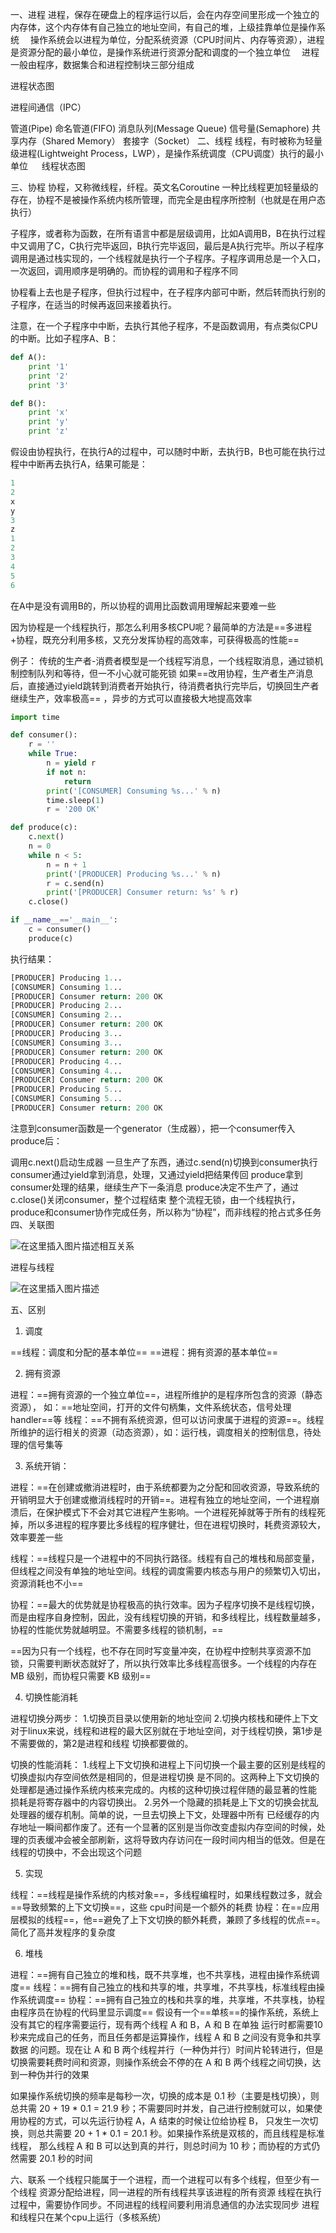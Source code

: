 一、进程
进程，保存在硬盘上的程序运行以后，会在内存空间里形成一个独立的内存体，这个内存体有自己独立的地址空间，有自己的堆，上级挂靠单位是操作系统
 操作系统会以进程为单位，分配系统资源（CPU时间片、内存等资源），进程是资源分配的最小单位，是操作系统进行资源分配和调度的一个独立单位
 进程一般由程序，数据集合和进程控制块三部分组成

进程状态图

进程间通信（IPC）

管道(Pipe)
命名管道(FIFO)
消息队列(Message Queue)
信号量(Semaphore)
共享内存（Shared Memory）
套接字（Socket）
二、线程
线程，有时被称为轻量级进程(Lightweight Process，LWP），是操作系统调度（CPU调度）执行的最小单位
 
线程状态图


三、协程
协程，又称微线程，纤程。英文名Coroutine
一种比线程更加轻量级的存在，协程不是被操作系统内核所管理，而完全是由程序所控制（也就是在用户态执行）

子程序，或者称为函数，在所有语言中都是层级调用，比如A调用B，B在执行过程中又调用了C，C执行完毕返回，B执行完毕返回，最后是A执行完毕。所以子程序调用是通过栈实现的，一个线程就是执行一个子程序。子程序调用总是一个入口，一次返回，调用顺序是明确的。而协程的调用和子程序不同

协程看上去也是子程序，但执行过程中，在子程序内部可中断，然后转而执行别的子程序，在适当的时候再返回来接着执行。

注意，在一个子程序中中断，去执行其他子程序，不是函数调用，有点类似CPU的中断。比如子程序A、B：

```python
def A():
    print '1'
    print '2'
    print '3'

def B():
    print 'x'
    print 'y'
    print 'z'
```

假设由协程执行，在执行A的过程中，可以随时中断，去执行B，B也可能在执行过程中中断再去执行A，结果可能是：

```python
1
2
x
y
3
z
1
2
3
4
5
6
```


在A中是没有调用B的，所以协程的调用比函数调用理解起来要难一些

因为协程是一个线程执行，那怎么利用多核CPU呢？最简单的方法是==多进程+协程，既充分利用多核，又充分发挥协程的高效率，可获得极高的性能==

例子：
传统的生产者-消费者模型是一个线程写消息，一个线程取消息，通过锁机制控制队列和等待，但一不小心就可能死锁
如果==改用协程，生产者生产消息后，直接通过yield跳转到消费者开始执行，待消费者执行完毕后，切换回生产者继续生产，效率极高== ，异步的方式可以直接极大地提高效率

```python
import time

def consumer():
    r = ''
    while True:
        n = yield r
        if not n:
            return
        print('[CONSUMER] Consuming %s...' % n)
        time.sleep(1)
        r = '200 OK'

def produce(c):
    c.next()
    n = 0
    while n < 5:
        n = n + 1
        print('[PRODUCER] Producing %s...' % n)
        r = c.send(n)
        print('[PRODUCER] Consumer return: %s' % r)
    c.close()

if __name__=='__main__':
    c = consumer()
    produce(c)
```

执行结果：

```python
[PRODUCER] Producing 1...
[CONSUMER] Consuming 1...
[PRODUCER] Consumer return: 200 OK
[PRODUCER] Producing 2...
[CONSUMER] Consuming 2...
[PRODUCER] Consumer return: 200 OK
[PRODUCER] Producing 3...
[CONSUMER] Consuming 3...
[PRODUCER] Consumer return: 200 OK
[PRODUCER] Producing 4...
[CONSUMER] Consuming 4...
[PRODUCER] Consumer return: 200 OK
[PRODUCER] Producing 5...
[CONSUMER] Consuming 5...
[PRODUCER] Consumer return: 200 OK
```

注意到consumer函数是一个generator（生成器），把一个consumer传入produce后：

调用c.next()启动生成器
一旦生产了东西，通过c.send(n)切换到consumer执行
consumer通过yield拿到消息，处理，又通过yield把结果传回
produce拿到consumer处理的结果，继续生产下一条消息
produce决定不生产了，通过c.close()关闭consumer，整个过程结束
整个流程无锁，由一个线程执行，produce和consumer协作完成任务，所以称为“协程”，而非线程的抢占式多任务
四、关联图

![在这里插入图片描述](https://img-blog.csdnimg.cn/20200422192223113.png?x-oss-process=image/watermark,type_ZmFuZ3poZW5naGVpdGk,shadow_10,text_aHR0cHM6Ly9ibG9nLmNzZG4ubmV0L2xsdW96aDIwMTU=,size_16,color_FFFFFF,t_70)相互关系

进程与线程

![在这里插入图片描述](https://img-blog.csdnimg.cn/20200422200345612.png?x-oss-process=image/watermark,type_ZmFuZ3poZW5naGVpdGk,shadow_10,text_aHR0cHM6Ly9ibG9nLmNzZG4ubmV0L2xsdW96aDIwMTU=,size_16,color_FFFFFF,t_70)


五、区别
1. 调度

==线程：调度和分配的基本单位==
==进程：拥有资源的基本单位==

2. 拥有资源

进程：==拥有资源的一个独立单位==，进程所维护的是程序所包含的资源（静态资源）， 如：==地址空间，打开的文件句柄集，文件系统状态，信号处理handler==等
线程：==不拥有系统资源，但可以访问隶属于进程的资源==。线程所维护的运行相关的资源（动态资源），如：运行栈，调度相关的控制信息，待处理的信号集等

3. 系统开销：

进程：==在创建或撤消进程时，由于系统都要为之分配和回收资源，导致系统的开销明显大于创建或撤消线程时的开销==。进程有独立的地址空间，一个进程崩溃后，在保护模式下不会对其它进程产生影响。一个进程死掉就等于所有的线程死掉，所以多进程的程序要比多线程的程序健壮，但在进程切换时，耗费资源较大，效率要差一些

线程：==线程只是一个进程中的不同执行路径。线程有自己的堆栈和局部变量，但线程之间没有单独的地址空间。线程的调度需要内核态与用户的频繁切入切出，资源消耗也不小==



协程：==最大的优势就是协程极高的执行效率。因为子程序切换不是线程切换，而是由程序自身控制，因此，没有线程切换的开销，和多线程比，线程数量越多，协程的性能优势就越明显。不需要多线程的锁机制，==

==因为只有一个线程，也不存在同时写变量冲突，在协程中控制共享资源不加锁，只需要判断状态就好了，所以执行效率比多线程高很多。一个线程的内存在 MB 级别，而协程只需要 KB 级别==

4. 切换性能消耗

进程切换分两步：
1.切换页目录以使用新的地址空间
2.切换内核栈和硬件上下文
对于linux来说，线程和进程的最大区别就在于地址空间，对于线程切换，第1步是不需要做的，第2是进程和线程
切换都要做的。

切换的性能消耗：
1.线程上下文切换和进程上下问切换一个最主要的区别是线程的切换虚拟内存空间依然是相同的，但是进程切换
是不同的。这两种上下文切换的处理都是通过操作系统内核来完成的。内核的这种切换过程伴随的最显著的性能
损耗是将寄存器中的内容切换出。
2.另外一个隐藏的损耗是上下文的切换会扰乱处理器的缓存机制。简单的说，一旦去切换上下文，处理器中所有
已经缓存的内存地址一瞬间都作废了。还有一个显著的区别是当你改变虚拟内存空间的时候，处理的页表缓冲会被全部刷新，这将导致内存访问在一段时间内相当的低效。但是在线程的切换中，不会出现这个问题

5. 实现

线程：==线程是操作系统的内核对象==，多线程编程时，如果线程数过多，就会==导致频繁的上下文切换==，这些 cpu时间是一个额外的耗费
协程：在==应用层模拟的线程==，他==避免了上下文切换的额外耗费，兼顾了多线程的优点==。简化了高并发程序的复杂度

6. 堆栈

进程：==拥有自己独立的堆和栈，既不共享堆，也不共享栈，进程由操作系统调度==
线程：==拥有自己独立的栈和共享的堆，共享堆，不共享栈，标准线程由操作系统调度==
协程：==拥有自己独立的栈和共享的堆，共享堆，不共享栈，协程由程序员在协程的代码里显示调度==
假设有一个==单核==的操作系统，系统上没有其它的程序需要运行，现有两个线程 A 和 B，A 和 B 在单独
运行时都需要10 秒来完成自己的任务，而且任务都是运算操作，线程 A 和 B 之间没有竞争和共享数据
的问题。现在让 A 和 B 两个线程并行（一种伪并行）时间片轮转进行，但是切换需要耗费时间和资源，则操作系统会不停的在 A 和 B 两个线程之间切换，达到一种伪并行的效果

如果操作系统切换的频率是每秒一次，切换的成本是 0.1 秒（主要是栈切换），则总共需
20 + 19 * 0.1 = 21.9 秒；不需要同时并发，自己进行控制就可以，如果使用协程的方式，可以先运行协程 A，A 结束的时候让位给协程 B，
只发生一次切换，则总共需要 20 + 1 * 0.1 = 20.1 秒。如果操作系统是双核的，而且线程是标准线程，
那么线程 A 和 B 可以达到真的并行，则总时间为 10 秒；而协程的方式仍然需要 20.1 秒的时间

六、联系
一个线程只能属于一个进程，而一个进程可以有多个线程，但至少有一个线程
资源分配给进程，同一进程的所有线程共享该进程的所有资源
线程在执行过程中，需要协作同步。不同进程的线程间要利用消息通信的办法实现同步
进程和线程只在某个cpu上运行（多核系统）